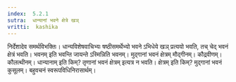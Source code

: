 ```yaml
---
index:  5.2.1
sutra:  धान्यानां भवने क्षेत्रे खञ्
vritti:  kashika 
---
```


निर्देशादेव समर्थविभक्तिः। धान्यविशेषवाचिभ्यः षष्ठीसमर्थेभ्यो भवने ऽभिधेये खञ् प्रत्ययो भवति, तच् चेद् भवनं क्षेत्रं भवति। भवनम् इति भवन्ति जायन्ते ऽस्मिन्निति भवनम्। मुद्गानां भवनं क्षेत्रम् मौद्गीनम्। कौद्रवीणम्। कौलत्थीनम्। धान्यानाम् इति किम्? तृणानां भवनं क्षेत्रम् इत्यत्र न भवति। क्षेत्रम् इति किम्? मुद्गानां भवनं कुसूलम्। बहुवचनं स्वरूपविधिनिरासार्थम्।

